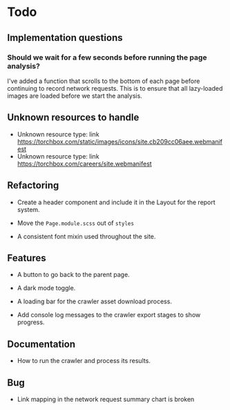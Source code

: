 # Todo

## Implementation questions

### Should we wait for a few seconds before running the page analysis?

I've added a function that scrolls to the bottom of each page before continuing to record network requests. This is to ensure that all lazy-loaded images are loaded before we start the analysis.

## Unknown resources to handle

- Unknown resource type: link https://torchbox.com/static/images/icons/site.cb209cc06aee.webmanifest
- Unknown resource type: link https://torchbox.com/careers/site.webmanifest

## Refactoring

- Create a header component and include it in the Layout for the report system.

- Move the `Page.module.scss` out of `styles`

- A consistent font mixin used throughout the site.

## Features

- A button to go back to the parent page.

- A dark mode toggle.

- A loading bar for the crawler asset download process.

- Add console log messages to the crawler export stages to show progress.

## Documentation

- How to run the crawler and process its results.

## Bug

- Link mapping in the network request summary chart is broken
